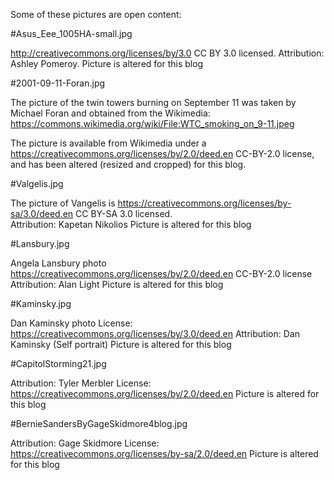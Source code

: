 Some of these pictures are open content:

#Asus_Eee_1005HA-small.jpg

http://creativecommons.org/licenses/by/3.0
CC BY 3.0 licensed.
Attribution: Ashley Pomeroy.
Picture is altered for this blog

#2001-09-11-Foran.jpg

The picture of the twin towers burning on September 11 was taken
by Michael Foran and obtained from the Wikimedia:
https://commons.wikimedia.org/wiki/File:WTC_smoking_on_9-11.jpeg

The picture is available from Wikimedia under a
https://creativecommons.org/licenses/by/2.0/deed.en
CC-BY-2.0 license, and has been altered (resized and cropped) for this 
blog.

#Valgelis.jpg

The picture of Vangelis is
https://creativecommons.org/licenses/by-sa/3.0/deed.en
CC BY-SA 3.0 licensed.  
Attribution: Kapetan Nikolios
Picture is altered for this blog

#Lansbury.jpg

Angela Lansbury photo
https://creativecommons.org/licenses/by/2.0/deed.en
CC-BY-2.0 license
Attribution: Alan Light
Picture is altered for this blog

#Kaminsky.jpg

Dan Kaminsky photo
License: https://creativecommons.org/licenses/by/3.0/deed.en
Attribution: Dan Kaminsky (Self portrait)
Picture is altered for this blog

#CapitolStorming21.jpg

Attribution: Tyler Merbler
License: https://creativecommons.org/licenses/by/2.0/deed.en
Picture is altered for this blog

#BernieSandersByGageSkidmore4blog.jpg

Attribution: Gage Skidmore
License: https://creativecommons.org/licenses/by-sa/2.0/deed.en
Picture is altered for this blog

